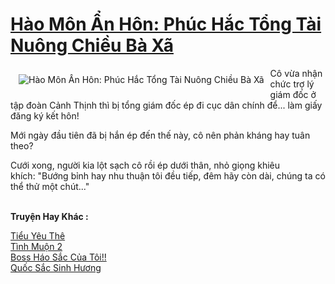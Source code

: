 <a href="https://utruyen.com/truyen/hao-mon-an-hon-phuc-hac-tong-tai-nuong-chieu-ba-xa/17393/" title="Hào Môn Ẩn Hôn: Phúc Hắc Tổng Tài Nuông Chiều Bà Xã"><h1>Hào Môn Ẩn Hôn: Phúc Hắc Tổng Tài Nuông Chiều Bà Xã</h1></a><div style="display:table"><img align="right" style="float: left; padding: 10px;" src="https://utruyen.com/images/story/200x260/hao-mon-an-hon-phuc-hac-tong-tai-nuong-chieu-ba-xa.jpg" alt="Hào Môn Ẩn Hôn: Phúc Hắc Tổng Tài Nuông Chiều Bà Xã">Cô vừa nhận chức trợ lý giám đốc ở tập đoàn Cảnh Thịnh thì bị tổng giám đốc ép đi cục dân chính để... làm giấy đăng ký kết hôn!<p></p>Mới ngày đầu tiên đã bị hắn ép đến thế này, cô nên phản kháng hay tuân theo?<p></p>Cưới xong, người kia lột sạch cô rồi ép dưới thân, nhỏ giọng khiêu khích: "Bướng bỉnh hay nhu thuận tôi đều tiếp, đêm hãy còn dài, chúng ta có thể thử một chút..."</div><p><br><b>Truyện Hay Khác :</b></p><a href="https://utruyen.com/truyen/tieu-yeu-the/19476/" alt="Tiểu Yêu Thê">Tiểu Yêu Thê</a><br/><a href="https://truyenngontinhay.wordpress.com/2019/10/03/tinh-muon-2/" alt="Tình Muộn 2">Tình Muộn 2</a><br/><a href="https://truyenngontinhay.wordpress.com/2019/10/03/boss-hao-sac-cua-toi/" alt="Boss Háo Sắc Của Tôi!!">Boss Háo Sắc Của Tôi!!</a><br/><a href="https://truyenngontinhay.wordpress.com/2019/10/03/quoc-sac-sinh-huong/" alt="Quốc Sắc Sinh Hương">Quốc Sắc Sinh Hương</a><br/>